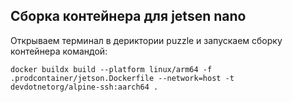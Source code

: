 
## Сборка контейнера для jetsen nano

Открываем терминал в дериктории puzzle и запускаем сборку контейнера командой:
```
docker buildx build --platform linux/arm64 -f .prodcontainer/jetson.Dockerfile --network=host -t devdotnetorg/alpine-ssh:aarch64 .
```
